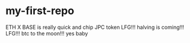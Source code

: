 # my-first-repo
ETH
X
BASE is really quick and chip
JPC token
LFG!!!
halving is coming!!!
LFG!!!
btc to the moon!!!
yes baby
